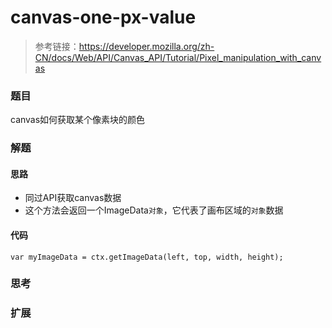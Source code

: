 # canvas-one-px-value

> 参考链接：https://developer.mozilla.org/zh-CN/docs/Web/API/Canvas_API/Tutorial/Pixel_manipulation_with_canvas

### 题目

canvas如何获取某个像素块的颜色



### 解题

#### 思路

* 同过API获取canvas数据
* 这个方法会返回一个ImageData`对象`，它代表了画布区域的`对象`数据

#### 代码

```
var myImageData = ctx.getImageData(left, top, width, height);
```



### 思考



### 扩展

